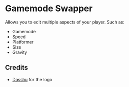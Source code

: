 # Gamemode Swapper

Allows you to edit multiple aspects of your player. Such as:
- Gamemode
- Speed
- Platformer
- Size
- Gravity

## Credits
- [Dasshu](user:1975253) for the logo